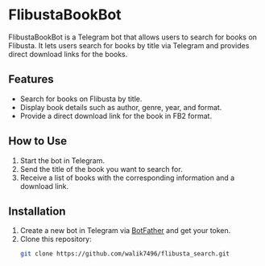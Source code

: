 # FlibustaBookBot

FlibustaBookBot is a Telegram bot that allows users to search for books on Flibusta. It lets users search for books by title via Telegram and provides direct download links for the books.

## Features

- Search for books on Flibusta by title.
- Display book details such as author, genre, year, and format.
- Provide a direct download link for the book in FB2 format.

## How to Use

1. Start the bot in Telegram.
2. Send the title of the book you want to search for.
3. Receive a list of books with the corresponding information and a download link.

## Installation

1. Create a new bot in Telegram via [BotFather](https://core.telegram.org/bots#botfather) and get your token.
2. Clone this repository:
   ```bash
   git clone https://github.com/walik7496/flibusta_search.git
